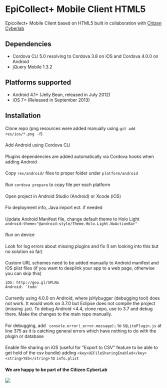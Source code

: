 # EpiCollect+ Mobile Client HTML5
Epicollect+  Mobile Client based on HTML5 built in collaboration with <a href="http://citizencyberlab.eu/">Citizen Cyberlab</a>

## Dependencies
- Cordova CLI 5.0 resolving to Cordova 3.8 on iOS and Cordova 4.0.0 on Android
- jQuery Mobile 1.3.2
 
## Platforms supported
 - Android 4.1+ (Jelly Bean, released in July 2012)
 - iOS 7+ (Released in September 2013)

## Installation 

#### 
Clone repo (png resources were added manually using `git add res/ios/*.png -f`)

####
Add Android using Cordova CLI

####
Plugins dependencies are added automatically via Cordova hooks when adding Android

####
Copy `res/android/` files to proper folder under `platform/android`

####
Run `cordova prepare` to copy file per each platform

####
Open project in Android Studio (Android) or Xcode (iOS)

####
Fix deployment info, Java import ect. if needed

####
Update Android Manifest file, change default theme to Holo Light
` android:theme="@android:style/Theme.Holo.Light.NoActionBar"`

####
Run on device

####
Look for log errors about missing plugins and fix (I am looking into this but no solution so far)

####
Custom URL schemes need to be added manually to Android manifest and iOS plist files (if you want to deeplink your app to a web page, otherwise you can skip this)

    iOS: http://goo.gl/SPLNo
    Android: `todo`

####
Currently using 4.0.0 on Android, where jsHybugger (debugging tool) does not work. It would work on 3.7.0 but Eclipse does not compile the project (missing .jar). To debug Android <4.4, clone repo, use to 3.7 and debug there. Make the changes to the main repo manually.

####
For debugging, add ` console.error(_error.message);` to `SQLitePlugin.js` at line 375 as it is catching general errors which have nothing to do with the plugin or database

####
Enable file sharing on iOS (useful for "Export to CSV" feature to be able to get hold of the csv bundle) adding 
`<key>UIFileSharingEnabled</key>
<string>YES</string>`
to `info.plist`

#### We are happy to be part of the Citizen CyberLab

<img src="https://github.com/ImperialCollegeLondon/EpicollectPlus-mobile-client-html5/blob/release/1.0.0/res/graphics/branding/CitizenCyberLab.png?raw=true" >

